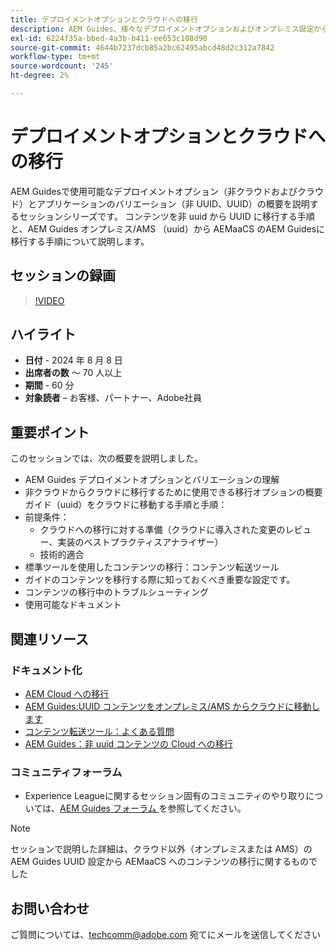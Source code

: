 ```yaml
---
title: デプロイメントオプションとクラウドへの移行
description: AEM Guides、様々なデプロイメントオプションおよびオンプレミス設定から AEMaaCS へのコンテンツの移行
exl-id: 6224f35a-bbed-4a3b-b411-ee653c108d90
source-git-commit: 4644b7237dcb85a2bc62495abcd48d2c312a7842
workflow-type: tm+mt
source-wordcount: '245'
ht-degree: 2%

---
```


# デプロイメントオプションとクラウドへの移行

AEM Guidesで使用可能なデプロイメントオプション（非クラウドおよびクラウド）とアプリケーションのバリエーション（非 UUID、UUID）の概要を説明するセッションシリーズです。
コンテンツを非 uuid から UUID に移行する手順と、AEM Guides オンプレミス/AMS （uuid）から AEMaaCS のAEM Guidesに移行する手順について説明します。



## セッションの録画

>[!VIDEO](https://video.tv.adobe.com/v/3432624/content-migration-uuid-migration?quality=12&learn=on)



## ハイライト

- **日付** - 2024 年 8 月 8 日
- **出席者の数** ～ 70 人以上
- **期間** - 60 分
- **対象読者** – お客様、パートナー、Adobe社員


## 重要ポイント

このセッションでは、次の概要を説明しました。
- AEM Guides デプロイメントオプションとバリエーションの理解
- 非クラウドからクラウドに移行するために使用できる移行オプションの概要
ガイド（uuid）をクラウドに移動する手順と手順：
- 前提条件：
   - クラウドへの移行に対する準備（クラウドに導入された変更のレビュー、実装のベストプラクティスアナライザー）
   - 技術的適合
- 標準ツールを使用したコンテンツの移行：コンテンツ転送ツール
- ガイドのコンテンツを移行する際に知っておくべき重要な設定です。
- コンテンツの移行中のトラブルシューティング
- 使用可能なドキュメント



## 関連リソース

### ドキュメント化

- [AEM Cloud への移行 ](https://experienceleague.adobe.com/ja/docs/experience-manager-cloud-service/content/migration-journey/getting-started)
- [AEM Guides:UUID コンテンツをオンプレミス/AMS からクラウドに移動します](../../cs-install-guide/migrate-on-premise-content-cloud.md)
- [ コンテンツ転送ツール：よくある質問 ](https://experienceleague.adobe.com/ja/docs/experience-manager-learn/cloud-service/migration/moving-to-aem-as-a-cloud-service/content-migration/faq)
- [AEM Guides：非 uuid コンテンツの Cloud への移行](../../install-guide/migrate-uuid-non-uuid.md)

### コミュニティフォーラム

- Experience Leagueに関するセッション固有のコミュニティのやり取りについては、[AEM Guides フォーラム ](https://experienceleaguecommunities.adobe.com/t5/experience-manager-guides/bd-p/xml-documentation-discussions?profile.language=ja) を参照してください。


>[!NOTE]
>
> セッションで説明した詳細は、クラウド以外（オンプレミスまたは AMS）のAEM Guides UUID 設定から AEMaaCS へのコンテンツの移行に関するものでした



## お問い合わせ

ご質問については、<techcomm@adobe.com> 宛てにメールを送信してください
